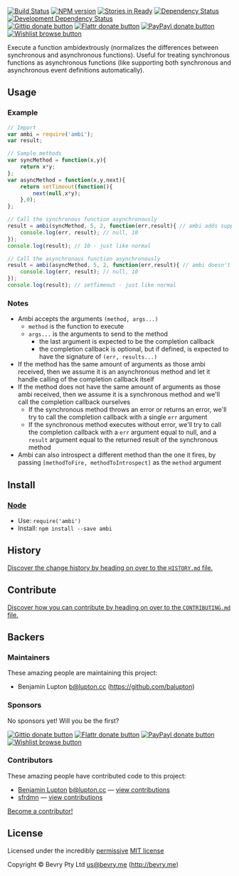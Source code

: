 <!-- TITLE -->

<!-- BADGES/ -->

[![Build Status](http://img.shields.io/travis-ci/bevry/ambi.png?branch=master)](http://travis-ci.org/bevry/ambi "Check this project's build status on TravisCI")
[![NPM version](http://badge.fury.io/js/ambi.png)](https://npmjs.org/package/ambi "View this project on NPM")
[![Stories in Ready](https://badge.waffle.io/bevry/ambi.png?label=ready)](http://waffle.io/bevry/ambi)
[![Dependency Status](https://david-dm.org/bevry/ambi.png?theme=shields.io)](https://david-dm.org/bevry/ambi)
[![Development Dependency Status](https://david-dm.org/bevry/ambi/dev-status.png?theme=shields.io)](https://david-dm.org/bevry/ambi#info=devDependencies)<br/>
[![Gittip donate button](http://img.shields.io/gittip/bevry.png)](https://www.gittip.com/bevry/ "Donate weekly to this project using Gittip")
[![Flattr donate button](http://img.shields.io/flattr/donate.png?color=yellow)](http://flattr.com/thing/344188/balupton-on-Flattr "Donate monthly to this project using Flattr")
[![PayPayl donate button](http://img.shields.io/paypal/donate.png?color=yellow)](https://www.paypal.com/cgi-bin/webscr?cmd=_s-xclick&hosted_button_id=QB8GQPZAH84N6 "Donate once-off to this project using Paypal")
[![Wishlist browse button](http://img.shields.io/wishlist/browse.png?color=yellow)](http://amzn.com/w/2F8TXKSNAFG4V "Buy an item on our wishlist for us")

<!-- /BADGES -->


<!-- DESCRIPTION/ -->

Execute a function ambidextrously (normalizes the differences between synchronous and asynchronous functions). Useful for treating synchronous functions as asynchronous functions (like supporting both synchronous and asynchronous event definitions automatically).

<!-- /DESCRIPTION -->


## Usage

### Example

``` javascript
// Import
var ambi = require('ambi');
var result;

// Sample methods
var syncMethod = function(x,y){
	return x*y;
};
var asyncMethod = function(x,y,next){
	return setTimeout(function(){
		next(null,x*y);
	},0);
};

// Call the synchronous function asynchronously
result = ambi(syncMethod, 5, 2, function(err,result){ // ambi adds support for this asynchronous callback automatically
	console.log(err, result); // null, 10
});
console.log(result); // 10 - just like normal

// Call the asynchronous function asynchronously
result = ambi(asyncMethod, 5, 2, function(err,result){ // ambi doesn't do anything special here
	console.log(err, result); // null, 10
});
console.log(result); // setTimeout - just like normal
```



### Notes

- Ambi accepts the arguments `(method, args...)`
	- `method` is the function to execute
	- `args...` is the arguments to send to the method
		- the last argument is expected to be the completion callback
		- the completion callback is optional, but if defined, is expected to have the signature of `(err, results...)`
- If the method has the same amount of arguments as those ambi received, then we assume it is an asynchronous method and let it handle calling of the completion callback itself
- If the method does not have the same amount of arguments as those ambi received, then we assume it is a synchronous method and we'll call the completion callback ourselves
	- If the synchronous method throws an error or returns an error, we'll try to call the completion callback with a single `err` argument
	- If the synchronous method executes without error, we'll try to call the completion callback with a `err` argument equal to null, and a `result` argument equal to the returned result of the synchronous method
- Ambi can also introspect a different method than the one it fires, by passing `[methodToFire, methodToIntrospect]` as the `method` argument


<!-- INSTALL/ -->

## Install

### [Node](http://nodejs.org/)
- Use: `require('ambi')`
- Install: `npm install --save ambi`

<!-- /INSTALL -->


<!-- HISTORY/ -->

## History
[Discover the change history by heading on over to the `HISTORY.md` file.](https://github.com/bevry/ambi/blob/master/HISTORY.md#files)

<!-- /HISTORY -->


<!-- CONTRIBUTE/ -->

## Contribute

[Discover how you can contribute by heading on over to the `CONTRIBUTING.md` file.](https://github.com/bevry/ambi/blob/master/CONTRIBUTING.md#files)

<!-- /CONTRIBUTE -->


<!-- BACKERS/ -->

## Backers

### Maintainers

These amazing people are maintaining this project:

- Benjamin Lupton <b@lupton.cc> (https://github.com/balupton)

### Sponsors

No sponsors yet! Will you be the first?

[![Gittip donate button](http://img.shields.io/gittip/bevry.png)](https://www.gittip.com/bevry/ "Donate weekly to this project using Gittip")
[![Flattr donate button](http://img.shields.io/flattr/donate.png?color=yellow)](http://flattr.com/thing/344188/balupton-on-Flattr "Donate monthly to this project using Flattr")
[![PayPayl donate button](http://img.shields.io/paypal/donate.png?color=yellow)](https://www.paypal.com/cgi-bin/webscr?cmd=_s-xclick&hosted_button_id=QB8GQPZAH84N6 "Donate once-off to this project using Paypal")
[![Wishlist browse button](http://img.shields.io/wishlist/browse.png?color=yellow)](http://amzn.com/w/2F8TXKSNAFG4V "Buy an item on our wishlist for us")

### Contributors

These amazing people have contributed code to this project:

- [Benjamin Lupton](https://github.com/balupton) <b@lupton.cc> — [view contributions](https://github.com/bevry/ambi/commits?author=balupton)
- [sfrdmn](https://github.com/sfrdmn) — [view contributions](https://github.com/bevry/ambi/commits?author=sfrdmn)

[Become a contributor!](https://github.com/bevry/ambi/blob/master/CONTRIBUTING.md#files)

<!-- /BACKERS -->


<!-- LICENSE/ -->

## License

Licensed under the incredibly [permissive](http://en.wikipedia.org/wiki/Permissive_free_software_licence) [MIT license](http://creativecommons.org/licenses/MIT/)

Copyright &copy; Bevry Pty Ltd <us@bevry.me> (http://bevry.me)

<!-- /LICENSE -->


